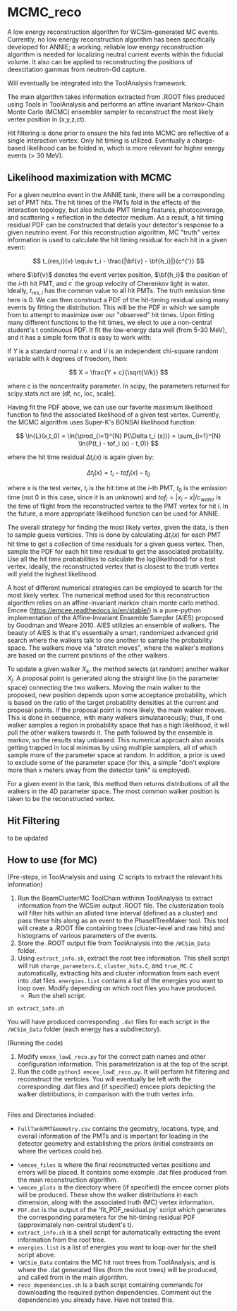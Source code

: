 # MCMC_reco

A low energy reconstruction algorithm for WCSim-generated MC events. Currently, no low energy reconstruction algorithm has been specifically developed for ANNIE; a working, reliable low energy reconstruction algorithm is needed for localizing neutral current events within the fiducial volume. It also can be applied to reconstructing the positions of deexcitation gammas from neutron-Gd capture.

Will eventually be integrated into the ToolAnalysis framework.

The main algorithm takes information extracted from .ROOT files produced using Tools in ToolAnalysis and performs an affine invariant Markov-Chain Monte Carlo (MCMC) ensembler sampler to reconstruct the most likely vertex position in (x,y,z,ct).

Hit filtering is done prior to ensure the hits fed into MCMC are reflective of a single interaction vertex. Only hit timing is utilized. Eventually a charge-based likelihood can be folded in, which is more relevant for higher energy events (> 30 MeV).

## Likelihood maximization with MCMC

For a given neutrino event in the ANNIE tank, there will be a corresponding set of PMT hits. The hit times of the PMTs fold in the effects of the interaction topology, but also include PMT timing features, photocoverage, and scattering + reflection in the detector medium. As a result, a hit timing residual PDF can be constructed that details your detector's response to a given neutrino event. For this reconstruction algorithm, MC "truth" vertex information is used to calculate the hit timing residual for each hit in a given event:

$$
t_{res,i}(v) \equiv t_i - \frac{|\bf{v} - \bf{h_i}|}{c^{'}}
$$

where $\bf{v}$ denotes the event vertex position, $\bf{h_i}$ the position of the $i$-th hit PMT, and $c^{'}$ the group velocity of Cherenkov light in water. Ideally, $t_{res,i}$ has the common value to all hit PMTs. The truth emission time here is 0. We can then construct a PDF of the hit-timing residual using many events by fitting the distribution. This will be the PDF in which we sample from to attempt to maximize over our "observed" hit times. Upon fitting many different functions to the hit times, we elect to use a non-central student's t continuous PDF. It fit the low-energy data well (from 5-30 MeV), and it has a simple form that is easy to work with:

If $Y$ is a standard normal r.v. and $V$ is an independent chi-square random variable with $k$ degrees of freedom, then:

$$
X = \frac{Y + c}{\sqrt{V/k}}
$$

where $c$ is the noncentrality parameter. In scipy, the parameters returned for scipy.stats.nct are (df, nc, loc, scale).

Having fit the PDF above, we can use our favorite maximium likelihood function to find the associated likelihood of a given test vertex. Currently, the MCMC algorithm uses Super-K's BONSAI likelihood function:

$$
\ln{L}(x,t_0) = \ln{\prod_{i=1}^{N} P(\Delta t_i (x))} = \sum_{i=1}^{N} \ln{P(t_i - tof_i (x) - t_0)}
$$

where the hit time residual $\Delta t_i (x)$ is again given by:

$$
\Delta t_i (x) = t_i - tof_i (x) - t_0
$$

where $x$ is the test vertex, $t_i$ is the hit time at the $i$-th PMT, $t_0$ is the emission time (not 0 in this case, since it is an unknown) and $tof_i = |x_i - x|/c_{water}$ is the time of flight from the reconstructed vertex to the PMT vertex for hit i. In the future, a more appropriate likelihood function can be used for ANNIE.

The overall strategy for finding the most likely vertex, given the data, is then to sample guess verticies. This is done by calculating $\Delta t_i (x)$ for each PMT hit time to get a collection of time residuals for a given guess vertex. Then, sample the PDF for each hit time residual to get the associated probability. Use all the hit time probabilities to calculate the log(likelihood) for a test vertex. Ideally, the reconstructed vertex that is closest to the truth vertex will yield the highest likelihood.

A host of different numerical strategies can be employed to search for the most likely vertex. The numerical method used for this reconstruction algorithm relies on an affine-invariant markov chain monte carlo method. Emcee (https://emcee.readthedocs.io/en/stable/) is a pure-python implementation of the Affine-Invariant Ensemble Sampler (AIES) proposed by Goodman and Weare 2010. AIES utilizies an ensemble of walkers. The beauty of AIES is that it's essentially a smart, randomized advanced grid search where the walkers talk to one another to sample the probability space. The walkers move via "stretch moves", where the walker's motions are based on the current positions of the other walkers. 

To update a given walker $X_k$, the method selects (at random) another walker $X_j$. A proposal point is generated along the straight line (in the parameter space) connecting the two walkers. Moving the main walker to the proposed, new position depends upon some acceptance probability, which is based on the ratio of the target probability densities at the current and proposal points. If the proposal point is more likely, the main walker moves. This is done in sequence, with many walkers simulataneously; thus, if one walker samples a region in probability space that has a high likelihood, it will pull the other walkers towards it. The path followed by the ensemble is markov, so the results stay unbiased. This numerical approach also avoids getting trapped in local minimas by using multiple samplers, all of which sample more of the parameter space at random. In addition, a prior is used to exclude some of the parameter space (for this, a simple "don't explore more than x meters away from the detector tank" is employed).

For a given event in the tank, this method then returns distributions of all the walkers in the 4D parameter space. The most common walker position is taken to be the reconstructed vertex.

## Hit Filtering

to be updated

## How to use (for MC)

(Pre-steps, in ToolAnalysis and using .C scripts to extract the relevant hits information)
1. Run the BeamClusterMC ToolChain withinin ToolAnalysis to extract information from the WCSim output .ROOT file. The clusterization tools will filter hits within an alloted time interval (defined as a cluster) and pass these hits along as an event to the PhaseIITreeMaker tool. This tool will create a .ROOT file containing trees (cluster-level and raw hits) and histograms of various parameters of the events.
2. Store the .ROOT output file from ToolAnalysis into the `/WCSim_Data` folder.
3. Using `extract_info.sh`, extract the root tree information. This shell script will run `charge_parameters.C`, `cluster_hits.C`, and `true_MC.C` automatically, extracting hits and cluster information from each event into .dat files. `energies.list` contains a list of the energies you want to loop over. Modify depending on which root files you have produced.
      - Run the shell script:
```
sh extract_info.sh
```
You will have produced corresponding `.dat` files for each script in the `/WCSim_Data` folder (each energy has a subdirectory).

(Running the code)
1. Modify `emcee_lowE_reco.py` for the correct path names and other configuration information. This parametrization is at the top of the script.
2. Run the code `python3 emcee_lowE_reco.py`. It will perform hit filtering and reconstruct the verticies. You will eventually be left with the corresponding .dat files and (if specified) emcee plots depicting the walker distributions, in comparison with the truth vertex info.

##
Files and Directories included:
- `FullTankPMTGeometry.csv` contains the geometry, locations, type, and overall information of the PMTs and is important for loading in the detector geometry and establishing the priors (initial constraints on where the vertices could be).
* `\emcee_files` is where the final reconstructed vertex positions and errors will be placed. It contains some example .dat files produced from the main reconstruction algorithm.
* `\emcee_plots` is the directory where (if specified) the emcee corner plots will be produced. These show the walker distributions in each dimension, along with the associated truth (MC) vertex information.
* `PDF.dat` is the output of the 'fit_PDF_residual.py' script which generates the corresponding parameters for the hit-timing residual PDF (approximately non-central student's t).
* `extract_info.sh` is a shell script for automatically extracting the event information from the root tree.
* `energies.list` is a list of energies you want to loop over for the shell script above.
* `\WCSim_Data` contains the MC hit root trees from ToolAnalysis, and is where the .dat generated files (from the root trees) will be produced, and called from in the main algorithm.
* `reco_dependencies.sh` is a bash script containing commands for downloading the required python dependencies. Comment out the dependencies you already have. Have not tested this.
